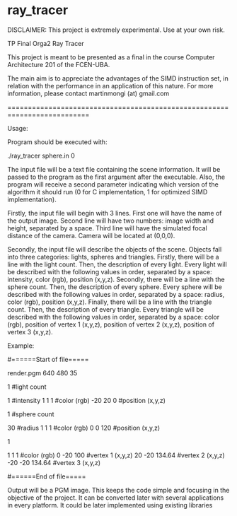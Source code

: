 # ray_tracer

DISCLAIMER: This project is extremely experimental. Use at your own risk.

TP Final Orga2 Ray Tracer

This project is meant to be presented as a final in the course Computer Architecture 201 of the FCEN-UBA.

The main aim is to appreciate the advantages of the SIMD instruction set, in relation with the performance in an application of this nature. For more information, please contact martinmongi (at) gmail.com

==========================================================================

Usage:

Program should be executed with:

./ray_tracer sphere.in 0

The input file will be a text file containing the scene information. It will be passed to the program as the first argument after the executable. Also, the program will receive a second parameter indicating which version of the algorithm it should run (0 for C implementation, 1 for optimized SIMD implementation).

Firstly, the input file will begin with 3 lines. First one will have the name of the output image. Second line will have two numbers: image width and height, separated by a space. Third line will have the simulated focal distance of the camera. Camera will be located at (0,0,0).

Secondly, the input file will describe the objects of the scene. Objects fall into three categories: lights, spheres and triangles.
Firstly, there will be a line with the light count. Then, the description of every light. Every light will be described with the following values in order, separated by a space: intensity, color (rgb), position (x,y,z).
Secondly, there will be a line with the sphere count. Then, the description of every sphere. Every sphere will be described with the following values in order, separated by a space: radius, color (rgb), position (x,y,z).
Finally, there will be a line with the triangle count. Then, the description of every triangle. Every triangle will be described with the following values in order, separated by a space: color (rgb), position of vertex 1 (x,y,z), position of vertex 2 (x,y,z), position of vertex 3 (x,y,z).

Example:

#======Start of file=====

render.pgm
640 480
35

1				#light count		

1				#intensity
1 1 1			#color (rgb)
-20 20 0		#position (x,y,z)

1				#sphere count

30				#radius
1 1 1			#color (rgb)
0 0 120			#position (x,y,z)

1

1 1 1			#color (rgb)
0 -20 100		#vertex 1 (x,y,z)
20 -20 134.64	#vertex 2 (x,y,z)
-20 -20 134.64	#vertex 3 (x,y,z)

#======End of file=====

Output will be a PGM image. This keeps the code simple and focusing in the objective of the project. It can be converted later with several applications in every platform. It could be later implemented using existing libraries